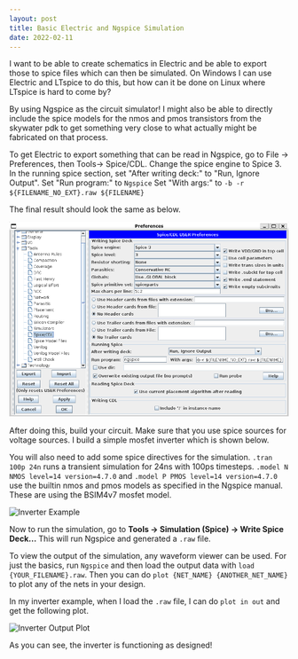```yaml
---
layout: post
title: Basic Electric and Ngspice Simulation
date: 2022-02-11
---
```


I want to be able to create schematics in Electric and be able to export those to spice files which can then be simulated. On Windows I can use Electric and LTspice to do this, but how can it be done on Linux where LTspice is hard to come by?

By using Ngspice as the circuit simulator! I might also be able to directly include the spice models for the nmos and pmos transistors from the skywater pdk to get something very close to what actually might be fabricated on that process.

To get Electric to export something that can be read in Ngspice, go to File -> Preferences, then Tools-> Spice/CDL.
Change the spice engine to Spice 3.
In the running spice section, set "After writing deck:" to "Run, Ignore Output".
Set "Run program:" to ```Ngspice```
Set "With args:" to ```-b -r ${FILENAME_NO_EXT}.raw ${FILENAME}```

The final result should look the same as below.

![Electric Preferences](/assets/images/ngspice-electric/electric-spice-prefs.png)

After doing this, build your circuit. Make sure that you use spice sources for voltage sources. I build a simple mosfet inverter which is shown below.

You will also need to add some spice directives for the simulation.
```.tran 100p 24n``` runs a transient simulation for 24ns with 100ps timesteps.
```.model N NMOS level=14 version=4.7.0``` and ```.model P PMOS level=14 version=4.7.0``` use the builtin nmos and pmos models as specified in the Ngspice manual. These are using the BSIM4v7 mosfet model.

![Inverter Example](/assets/images/ngspice-electric/electric-inv-example.png)

Now to run the simulation, go to **Tools -> Simulation (Spice) -> Write Spice Deck...** This will run Ngspice and generated a ```.raw``` file.

To view the output of the simulation, any waveform viewer can be used. For just the basics, run ```Ngspice``` and then load the output data with ```load {YOUR_FILENAME}.raw```. Then you can do ```plot {NET_NAME} {ANOTHER_NET_NAME}``` to plot any of the nets in your design.

In my inverter example, when I load the ```.raw``` file, I can do ```plot in out``` and get the following plot.

![Inverter Output Plot](/assets/images/ngspice-electric/ngspice-plot-output.png)

As you can see, the inverter is functioning as designed!
